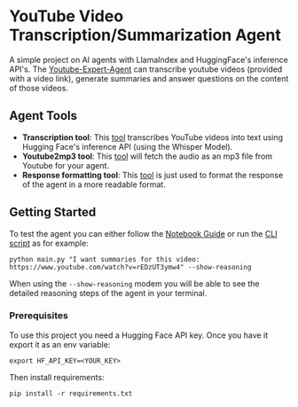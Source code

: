 # YouTube Video Transcription/Summarization Agent
A simple project on AI agents with LlamaIndex and HuggingFace's inference API's. The [Youtube-Expert-Agent](./agents/tubemaster.py) can transcribe youtube videos (provided with a video link), generate summaries and answer questions on the content of those videos.

## Agent Tools
- **Transcription tool**: This [tool](./tools/transcriber.py) transcribes YouTube videos into text using Hugging Face's inference API (using the Whisper Model).
- **Youtube2mp3 tool**: This [tool](./tools/youtube_fetcher.py) will fetch the audio as an mp3 file from Youtube for your agent.
- **Response formatting tool**: This [tool](./tools/response_formatter.py) is just used to format the response of the agent in a more readable format.

## Getting Started
To test the agent you can either follow the [Notebook Guide](agent.ipynb) or run the [CLI script](main.py) as for example:
```
python main.py "I want summaries for this video: https://www.youtube.com/watch?v=rEDzUT3ymw4" --show-reasoning
```

When using the `--show-reasoning` modem you will be able to see the detailed reasoning steps of the agent in your terminal.

### Prerequisites
To use this project you need a Hugging Face API key. Once you have it export it as an env variable:
```
export HF_API_KEY=<YOUR_KEY>
```
Then install requirements:
```
pip install -r requirements.txt
```